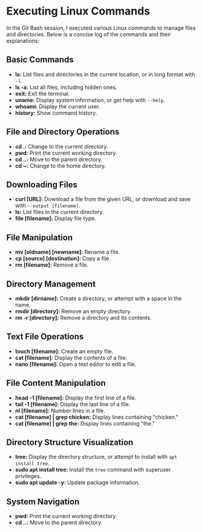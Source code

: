 # Executing Linux Commands

In the Git Bash session, I executed various Linux commands to manage files and directories. Below is a concise log of the commands and their explanations:

## Basic Commands

- **ls:** List files and directories in the current location, or in long format with `-l`.
- **ls -a:** List all files, including hidden ones.
- **exit:** Exit the terminal.
- **uname:** Display system information, or get help with `--help`.
- **whoami:** Display the current user.
- **history:** Show command history.

## File and Directory Operations

- **cd .:** Change to the current directory.
- **pwd:** Print the current working directory.
- **cd ..:** Move to the parent directory.
- **cd ~:** Change to the home directory.

## Downloading Files

- **curl [URL]:** Download a file from the given URL, or download and save with `--output [filename]`.
- **ls:** List files in the current directory.
- **file [filename]:** Display file type.

## File Manipulation

- **mv [oldname] [newname]:** Rename a file.
- **cp [source] [destination]:** Copy a file.
- **rm [filename]:** Remove a file.

## Directory Management

- **mkdir [dirname]:** Create a directory, or attempt with a space in the name.
- **rmdir [directory]:** Remove an empty directory.
- **rm -r [directory]:** Remove a directory and its contents.

## Text File Operations

- **touch [filename]:** Create an empty file.
- **cat [filename]:** Display the contents of a file.
- **nano [filename]:** Open a text editor to edit a file.

## File Content Manipulation

- **head -1 [filename]:** Display the first line of a file.
- **tail -1 [filename]:** Display the last line of a file.
- **nl [filename]:** Number lines in a file.
- **cat [filename] | grep chicken:** Display lines containing "chicken."
- **cat [filename] | grep the:** Display lines containing "the."

## Directory Structure Visualization

- **tree:** Display the directory structure, or attempt to install with `apt install tree`.
- **sudo apt install tree:** Install the `tree` command with superuser privileges.
- **sudo apt update -y:** Update package information.

## System Navigation

- **pwd:** Print the current working directory.
- **cd ..:** Move to the parent directory.